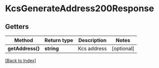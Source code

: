 # KcsGenerateAddress200Response

## Getters

Method | Return type | Description | Notes
------------ | ------------- | ------------- | -------------
**getAddress()** | **string** | Kcs address | [optional]

[[Back to Index]](../index.md)
